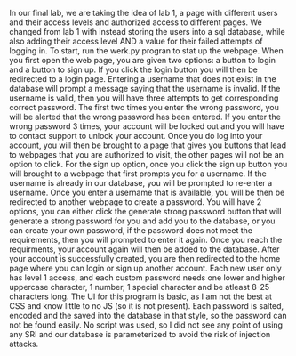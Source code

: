 In our final lab, we are taking the idea of lab 1, a page with different users and their access levels and authorized access to different pages. We changed from lab 1 with instead storing the users into a sql database, while also adding their access level AND a value for their failed attempts of logging in. To start, run the werk.py progran to stat up the webpage. When you first open the web page, you are given two options: a button to login and a button to sign up. If you click the login button you will then be redirected to a login page. Entering a username that does not exist in the database will prompt a message saying that the username is invalid. If the username is valid, then you will have three attempts to get corresponding correct password. The first two times you enter the wrong password, you will be alerted that the wrong password has been entered. If you enter the wrong password 3 times, your account will be locked out and you will have to contact support to unlock your account. Once you do log into your account, you will then be brought to a page that gives you buttons that lead to webpages that you are authorized to visit, the other pages will not be an option to click. For the sign up option, once you click the sign up button you will brought to a webpage that first prompts you for a username. If the username is already in our database, you will be prompted to re-enter a username. Once you enter a username that is available, you will be then be redirected to another webpage to create a password. You will have 2 options, you can either click the generate strong password button that will generate a strong password for you and add you to the database, or you can create your own password, if the password does not meet the requirements, then you will prompted to enter it again. Once you reach the requirments, your account again will then be added to the database. After your account is successfully created, you are then redirected to the home page where you can login or sign up another account. Each new user only has level 1 access, and each custom password needs one lower and higher uppercase character, 1 number, 1 special character and be atleast 8-25 characters long. 
The UI for this program is basic, as I am not the best at CSS and know little to no JS (so it is not present). Each password is salted, encoded and the saved into the database in that style, so the password can not be found easily. No script was used, so I did not see any point of using any SRI and our database is parameterized to avoid the risk of injection attacks. 
